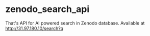 # zenodo_search_api
That's API for AI powered search in Zenodo database.
Available at http://31.97.180.10/search?q
